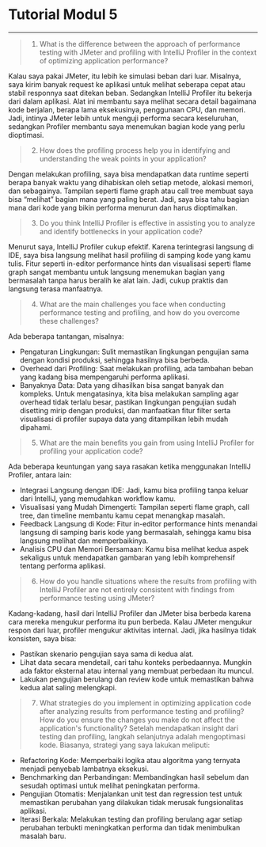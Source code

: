 # Tutorial Modul 5
---
> 1. What is the difference between the approach of performance testing with JMeter and profiling with IntelliJ Profiler in the context of optimizing application performance?

Kalau saya pakai JMeter, itu lebih ke simulasi beban dari luar. Misalnya, saya kirim banyak request ke aplikasi untuk melihat seberapa cepat atau stabil responnya saat ditekan beban. Sedangkan IntelliJ Profiler itu bekerja dari dalam aplikasi. Alat ini membantu saya melihat secara detail bagaimana kode berjalan, berapa lama eksekusinya, penggunaan CPU, dan memori. Jadi, intinya JMeter lebih untuk menguji performa secara keseluruhan, sedangkan Profiler membantu saya menemukan bagian kode yang perlu dioptimasi.

> 2. How does the profiling process help you in identifying and understanding the weak points in your application?

Dengan melakukan profiling, saya bisa mendapatkan data runtime seperti berapa banyak waktu yang dihabiskan oleh setiap metode, alokasi memori, dan sebagainya. Tampilan seperti flame graph atau call tree membuat saya bisa “melihat” bagian mana yang paling berat. Jadi, saya bisa tahu bagian mana dari kode yang bikin performa menurun dan harus dioptimalkan.

> 3. Do you think IntelliJ Profiler is effective in assisting you to analyze and identify bottlenecks in your application code?

Menurut saya, IntelliJ Profiler cukup efektif. Karena terintegrasi langsung di IDE, saya bisa langsung melihat hasil profiling di samping kode yang kamu tulis. Fitur seperti in-editor performance hints dan visualisasi seperti flame graph sangat membantu untuk langsung menemukan bagian yang bermasalah tanpa harus beralih ke alat lain. Jadi, cukup praktis dan langsung terasa manfaatnya.

> 4. What are the main challenges you face when conducting performance testing and profiling, and how do you overcome these challenges?

Ada beberapa tantangan, misalnya:

- Pengaturan Lingkungan: Sulit memastikan lingkungan pengujian sama dengan kondisi produksi, sehingga hasilnya bisa berbeda.
- Overhead dari Profiling: Saat melakukan profiling, ada tambahan beban yang kadang bisa mempengaruhi performa aplikasi.
- Banyaknya Data: Data yang dihasilkan bisa sangat banyak dan kompleks.
Untuk mengatasinya, kita bisa melakukan sampling agar overhead tidak terlalu besar, pastikan lingkungan pengujian sudah disetting mirip dengan produksi, dan manfaatkan fitur filter serta visualisasi di profiler supaya data yang ditampilkan lebih mudah dipahami.

> 5. What are the main benefits you gain from using IntelliJ Profiler for profiling your application code?

Ada beberapa keuntungan yang saya rasakan ketika menggunakan IntelliJ Profiler, antara lain:

- Integrasi Langsung dengan IDE: Jadi, kamu bisa profiling tanpa keluar dari IntelliJ, yang memudahkan workflow kamu.
- Visualisasi yang Mudah Dimengerti: Tampilan seperti flame graph, call tree, dan timeline membantu kamu cepat menangkap masalah.
- Feedback Langsung di Kode: Fitur in-editor performance hints menandai langsung di samping baris kode yang bermasalah, sehingga kamu bisa langsung melihat dan memperbaikinya.
- Analisis CPU dan Memori Bersamaan: Kamu bisa melihat kedua aspek sekaligus untuk mendapatkan gambaran yang lebih komprehensif tentang performa aplikasi.
> 6. How do you handle situations where the results from profiling with IntelliJ Profiler are not entirely consistent with findings from performance testing using JMeter?

Kadang-kadang, hasil dari IntelliJ Profiler dan JMeter bisa berbeda karena cara mereka mengukur performa itu pun berbeda. Kalau JMeter mengukur respon dari luar, profiler mengukur aktivitas internal. Jadi, jika hasilnya tidak konsisten, saya bisa:

- Pastikan skenario pengujian saya sama di kedua alat.
- Lihat data secara mendetail, cari tahu konteks perbedaannya. Mungkin ada faktor eksternal atau internal yang membuat perbedaan itu muncul.
- Lakukan pengujian berulang dan review kode untuk memastikan bahwa kedua alat saling melengkapi.

> 7. What strategies do you implement in optimizing application code after analyzing results from performance testing and profiling? How do you ensure the changes you make do not affect the application's functionality?
Setelah mendapatkan insight dari testing dan profiling, langkah selanjutnya adalah mengoptimasi kode. Biasanya, strategi yang saya lakukan meliputi:

- Refactoring Kode: Memperbaiki logika atau algoritma yang ternyata menjadi penyebab lambatnya eksekusi.
- Benchmarking dan Perbandingan: Membandingkan hasil sebelum dan sesudah optimasi untuk melihat peningkatan performa.
- Pengujian Otomatis: Menjalankan unit test dan regression test untuk memastikan perubahan yang dilakukan tidak merusak fungsionalitas aplikasi.
- Iterasi Berkala: Melakukan testing dan profiling berulang agar setiap perubahan terbukti meningkatkan performa dan tidak menimbulkan masalah baru.
